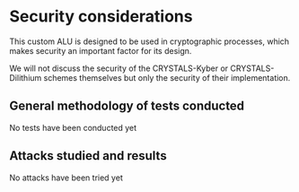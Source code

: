 # Security considerations

This custom ALU is designed to be used in cryptographic processes, which makes security an important factor for its design.

We will not discuss the security of the CRYSTALS-Kyber or CRYSTALS-Dilithium schemes themselves but only the security of their implementation.

## General methodology of tests conducted

No tests have been conducted yet

## Attacks studied and results

No attacks have been tried yet